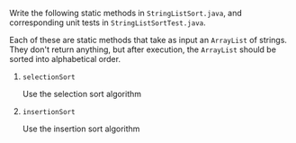 Write the following static methods in `StringListSort.java`, and corresponding unit tests in `StringListSortTest.java`.

Each of these are static methods that take as input an `ArrayList` of strings. They don't return anything, but after execution, the `ArrayList` should be sorted into alphabetical order.

1. `selectionSort`

    Use the selection sort algorithm

2. `insertionSort`

    Use the insertion sort algorithm